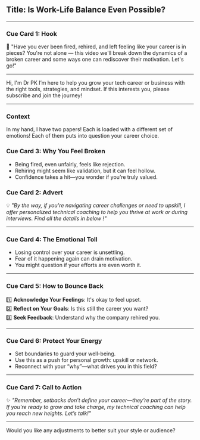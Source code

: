 ##  Title: Is Work-Life Balance Even Possible?

---

### Cue Card 1: **Hook**  
🎥 "Have you ever been fired, rehired, and left feeling like your career is in pieces? You're not alone — this video we'll break down the dynamics of a broken career and some ways one can rediscover their motivation. Let's go!"

---

Hi, I'm Dr PK
I’m here to help you grow your tech career or business with the right tools, strategies, and mindset. If this interests you, please subscribe and join the journey!

---

### Context
In my hand, I have two papers! 
Each is loaded with a different set of emotions!
Each of them puts into question your career choice. 

### Cue Card 3: **Why You Feel Broken**  
- Being fired, even unfairly, feels like rejection.  
- Rehiring might seem like validation, but it can feel hollow.  
- Confidence takes a hit—you wonder if you’re truly valued.

### Cue Card 2: **Advert**  
💡 *"By the way, if you're navigating career challenges or need to upskill, I offer personalized technical coaching to help you thrive at work or during interviews. 
Find all the details in below !"*

---

### Cue Card 4: **The Emotional Toll**  
- Losing control over your career is unsettling.  
- Fear of it happening again can drain motivation.  
- You might question if your efforts are even worth it.  

---

### Cue Card 5: **How to Bounce Back**  
1️⃣ **Acknowledge Your Feelings**: It's okay to feel upset.  
2️⃣ **Reflect on Your Goals**: Is this still the career you want?  
3️⃣ **Seek Feedback**: Understand why the company rehired you.

---

### Cue Card 6: **Protect Your Energy**  
- Set boundaries to guard your well-being.  
- Use this as a push for personal growth: upskill or network.  
- Reconnect with your “why”—what drives you in this field?

---

### Cue Card 7: **Call to Action**  
✨ *"Remember, setbacks don’t define your career—they’re part of the story. If you're ready to grow and take charge, my technical coaching can help you reach new heights. Let’s talk!"*

---

Would you like any adjustments to better suit your style or audience?

